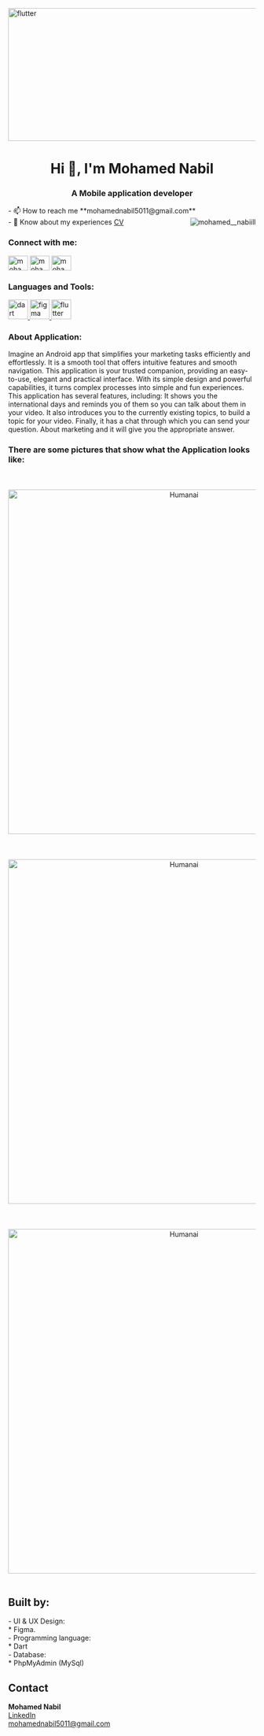 <img align="center" src="https://blogger.googleusercontent.com/img/b/R29vZ2xl/AVvXsEgUfGDnAp10_8MkEu1cb5SSz_2iWyFqSg-lE9vOOMew8qRfjCNaibXGC8bYIxyDlsbAM82qf6QSW1aZqMrom5nNW66dcKWPp5liYNT3Ehy1qsgYp2pCwb8lMb-HGbwt-CMTEgF5-XLsxM8/s1600/image1.gif" alt="flutter" width="1000" height="270"/>
<h1 align="center">Hi 👋, I'm Mohamed Nabil</h1>
<h3 align="center">A Mobile application developer</h3>
- 📫 How to reach me **mohamednabil5011@gmail.com** <br>
- 📄 Know about my experiences <a href="https://mega.nz/file/mcomkYAY#4X2uqMFRWiUW_H5xsz_6w-MCOWXw90mcTfT1FtE-ueA" target="Mohamed Nabil CV"/>CV</a>
<img align="right" src="https://media.licdn.com/dms/image/D4D12AQFXsKEDWu9P8w/article-cover_image-shrink_600_2000/0/1709677190553?e=2147483647&v=beta&t=Ru4UfXCcV_GXbfF4KVFL9Zdx_uccLZ4yjlrpOPozYfE" alt="mohamed__nabiill"  />
<h3 align="left">Connect with me:</h3>
<p align="left">
<a href="https://www.linkedin.com/in/mohamed-nabil-mohamed-9286272b6" target="blank"><img align="center" src="https://raw.githubusercontent.com/rahuldkjain/github-profile-readme-generator/master/src/images/icons/Social/linked-in-alt.svg" alt="mohamed nabil mohamed" height="30" width="40" /></a>
<a href="https://www.facebook.com/profile.php?id=100090915283871&mibextid=ZbWKwL" target="blank"><img align="center" src="https://raw.githubusercontent.com/rahuldkjain/github-profile-readme-generator/master/src/images/icons/Social/facebook.svg" alt="mohamed nabil" height="30" width="40" /></a>
<a href="https://www.instagram.com/mohamed__nabiill/" target="blank"><img align="center" src="https://raw.githubusercontent.com/rahuldkjain/github-profile-readme-generator/master/src/images/icons/Social/instagram.svg" alt="mohamed__nabiill" height="30" width="40" /></a>
</p>

<h3 align="left">Languages and Tools:</h3>
<p align="left">  
  <a href="https://dart.dev" target="_blank" rel="noreferrer"> <img src="https://www.vectorlogo.zone/logos/dartlang/dartlang-icon.svg" alt="dart" width="40" height="40"/></a><a href="https://www.figma.com/" 
  target="_blank" rel="noreferrer"> <img src="https://www.vectorlogo.zone/logos/figma/figma-icon.svg" alt="figma" width="40" height="40"/> </a><a href="https://flutter.dev" target="_blank" rel="noreferrer"> 
  <img src="https://www.vectorlogo.zone/logos/flutterio/flutterio-icon.svg" alt="flutter" width="40" height="40"/></a> 
</p>

<h3 align="left">About Application:</h3>
<p align="left">
Imagine an Android app that simplifies your marketing tasks efficiently and effortlessly. It is a smooth tool that offers intuitive features and smooth navigation. This application is your trusted companion, providing an easy-to-use, elegant and practical interface. With its simple design and powerful capabilities, it turns complex processes into simple and fun experiences. This application has several features, including: It shows you the international days and reminds you of them so you can talk about them in your video. It also introduces you to the currently existing topics, to build a topic for your video. Finally, it has a chat through which you can send your question. About marketing and it will give you the appropriate answer.
</p>  

<h3 align="left">There are some pictures that show what the Application looks like:</h3>
<br>
<br>
<div align="center">
  <a href="https://github.com/user-attachments/assets/709b384a-5f0c-451c-b7ab-580b9b22f3cc">
    <img src="https://github.com/user-attachments/assets/709b384a-5f0c-451c-b7ab-580b9b22f3cc" alt="Humanai" width="700" >
  </a>
</div>
<br>

<br>
<br>
<div align="center">
  <a href="https://github.com/user-attachments/assets/57b6413e-816c-42f0-879e-175c31d466f8">
    <img src="https://github.com/user-attachments/assets/57b6413e-816c-42f0-879e-175c31d466f8" alt="Humanai" width="700" >
  </a>
</div>
<br>

<br>
<br>
<div align="center">
  <a href="https://github.com/user-attachments/assets/7039972d-8ca5-4340-99b6-b7a26d192c47">
    <img src="https://github.com/user-attachments/assets/7039972d-8ca5-4340-99b6-b7a26d192c47" alt="Humanai" width="700" >
  </a>
</div>
<br>

<h2>
Built by:
</h2>
- UI & UX Design:<br>
* Figma.<br>
- Programming language:<br>
* Dart <br>
- Database:<br>
* PhpMyAdmin (MySql) <br>

<h2>Contact</h2>
<B>Mohamed Nabil</B> <br> <a href = "https://www.linkedin.com/in/mohamed-nabil-mohamed-9286272b6">LinkedIn</a> <br> <a href = "mohamednabil5011@gmail.com">mohamednabil5011@gmail.com</a>
